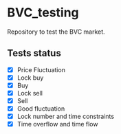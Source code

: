 # BVC_testing  

Repository to test the BVC market.  

## Tests status  

- [x] Price Fluctuation
- [x] Lock buy
- [x] Buy
- [x] Lock sell
- [x] Sell
- [x] Good fluctuation
- [x] Lock number and time constraints
- [x] Time overflow and time flow
